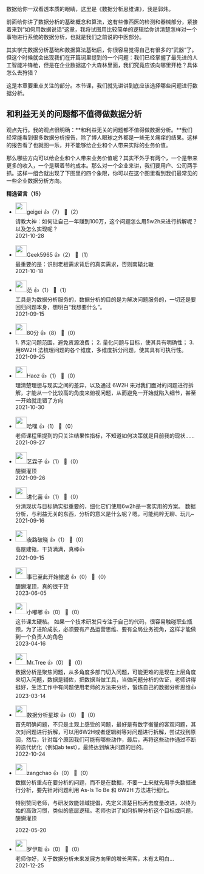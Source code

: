数据给你一双看透本质的眼睛，这里是《数据分析思维课》，我是郭炜。

前面给你讲了数据分析的基础概念和算法，这有些像西医的检测和器械部分，紧接着来到“如何用数据说话”这章，我将试图用比较简单的逻辑给你讲清楚怎样对一个事物进行系统的数据分析，也就是我们之前说的中医部分。

其实学完数据分析基础和数据算法基础后，你很容易觉得自己有很多的“武器”了。但这个时候就会出现我们在开篇词里提到的一个问题：我们已经掌握了最先进的人工智能冲锋枪，但是在企业数据这个大森林里面，我们究竟应该向哪里开枪？具体怎么去狩猎？

这是本章要重点关注的部分。本节课，我们就先讲讲到底应该选择哪些问题进行数据分析。

## 和利益无关的问题都不值得做数据分析

观点先行。我的观点很明确：**和利益无关的问题都不值得做数据分析。**我们经常能看到很多数据分析报告，除了博人眼球之外都是一些无关痛痒的结果。这样的报告看了也就图一乐，并不能够给企业和个人带来实际的业务价值。

那么哪些方向可以给企业和个人带来业务价值呢？其实不外乎有两个，一个是带来更多的收入，一个是帮着节约成本。那么对一个企业来讲，我们要用户、公司两手抓。这样一组合就出现了下图里的四个象限，你可以在这个图里看到我们最常见的一些企业数据分析方向。
<div><strong>精选留言（15）</strong></div><ul>
<li><img src="https://static001.geekbang.org/account/avatar/00/2a/dd/07/2a969ace.jpg" width="30px"><span>geigei</span> 👍（7） 💬（2）<div>请教大神：如何让自己一年赚到100万，这个问题怎么用5w2h来进行拆解呢？以及怎么实现呢？</div>2021-10-28</li><br/><li><img src="" width="30px"><span>Geek5965</span> 👍（2） 💬（1）<div>最重要的是：识别老板需求背后的真实需求，否则南辕北辙</div>2021-10-18</li><br/><li><img src="https://static001.geekbang.org/account/avatar/00/18/06/32/3de6a189.jpg" width="30px"><span>范</span> 👍（1） 💬（1）<div>工具是为数据分析服务的，数据分析的目的是为解决问题服务的，一切还是要回归问题本身，想明白“我想要什么”。</div>2021-09-15</li><br/><li><img src="https://static001.geekbang.org/account/avatar/00/19/69/18/74c57d42.jpg" width="30px"><span>80分</span> 👍（8） 💬（0）<div>1. 界定问题范围，避免资源浪费；
2. 量化问题与目标，使其具有明确性；
3. 用6W2H 法梳理问题的各个维度，多维度拆分问题，使其具有可执行性。</div>2021-09-25</li><br/><li><img src="https://static001.geekbang.org/account/avatar/00/0f/9a/c9/08852337.jpg" width="30px"><span>Haoz</span> 👍（1） 💬（0）<div>理清楚理想与现实之间的差异，以及通过 6W2H 来对我们面对的问题进行拆解，才能从一个比较高的角度来俯视问题，从而避免一开始就陷入细节，甚至一开始就走错了方向</div>2021-10-30</li><br/><li><img src="https://static001.geekbang.org/account/avatar/00/29/fe/22/f5fdafdd.jpg" width="30px"><span>哈嘿</span> 👍（1） 💬（0）<div>老师课程里提到的只关注结果性指标，不知道如何决策就是目前我的现状……</div>2021-09-27</li><br/><li><img src="https://static001.geekbang.org/account/avatar/00/29/9f/0a/51a9c792.jpg" width="30px"><span>艺霖子</span> 👍（1） 💬（0）<div>醍醐灌顶</div>2021-09-26</li><br/><li><img src="https://static001.geekbang.org/account/avatar/00/13/7b/bd/ccb37425.jpg" width="30px"><span>进化菌</span> 👍（1） 💬（0）<div>分清现状与目标确实挺重要的，细化它们使用6w2h是一套实用的方案。
数据分析，与利益无关的东西，分析的意义是什么呢？嗯，可能纯粹无聊、玩儿~</div>2021-09-16</li><br/><li><img src="http://thirdwx.qlogo.cn/mmopen/vi_32/3hZfficKPGCq2kjFBu9SgaMjibJTEl7iaW1ta6pZNyiaWP8XEsNpunlnsiaOtBpWTXfT5BvRP3qNByml6p9rtBvqewg/132" width="30px"><span>夜路破晓</span> 👍（1） 💬（0）<div>高屋建瓴，干货满满，真棒👍</div>2021-09-15</li><br/><li><img src="https://static001.geekbang.org/account/avatar/00/2c/45/44/8df79d3c.jpg" width="30px"><span>事已至此开始撤退</span> 👍（0） 💬（0）<div>醍醐灌顶，真的很干货</div>2023-06-05</li><br/><li><img src="https://static001.geekbang.org/account/avatar/00/13/9b/bf/a76eadff.jpg" width="30px"><span>小嘟嘟</span> 👍（0） 💬（0）<div>这节课太硬核。  如果一个技术研发只专注于自己的代码，很容易触碰职业瓶颈，为了进阶成长，必须要有产品运营思维、要有全局业务视角，这样才能做到一个负责人的角色</div>2023-04-16</li><br/><li><img src="https://static001.geekbang.org/account/avatar/00/29/44/3c/8bb9e8b4.jpg" width="30px"><span>Mr.Tree</span> 👍（0） 💬（0）<div>数据分析是聚焦问题，从多角度多部门切入问题，可能更难的是现在上层角度来切入问题，数据是辅佐，把数据当做工具，当做问题分析的佐证，老师讲得挺好，生活工作中有问题使用老师的方法来分析，锻炼自己的数据分析思维👍</div>2023-03-14</li><br/><li><img src="https://thirdwx.qlogo.cn/mmopen/vi_32/DYAIOgq83ereJyiaSxL3tT0Hj33IGGibN0FoctRayEELYhMlqhGQ4jx8HLdfDyuEud4VYXQyv7MHHloLx4zZUC4Q/132" width="30px"><span>数据分析星球</span> 👍（0） 💬（0）<div>首先明确问题，不只是主观上感受的问题，最好是有数字衡量的客观问题，其次对问题进行拆解，可以用6W2H或者逻辑树等对问题进行拆解，尝试找到原因，然后，针对每个原因我们可能有哪些动作，最后，再将这些动作通过不断的迭代优化（例如ab test），最终达到解决问题的目的。</div>2022-10-24</li><br/><li><img src="https://thirdwx.qlogo.cn/mmopen/vi_32/Q0j4TwGTfTJat6pp5AbdicOVBUgPrJicTqkaYC0ZnicrdHb2qHAmvicOJKO3NFH2SczHj7fubVHUKSdRbY9jGCr7SQ/132" width="30px"><span>zangchao</span> 👍（0） 💬（0）<div>数据分析重点在要分析的问题，而不是在数据，不要一上来就先用手头数据进行分析，要先针对问题利用 As-Is To Be 和 6W2H 方法进行细化。

特别赞同老师，与研发效能领域提倡，先定义清楚目标再去度量改进，以终为始的高效习惯，类似的底层逻辑。老师也讲了如何拆解分析这个目标或问题，醍醐灌顶</div>2022-05-20</li><br/><li><img src="" width="30px"><span>罗伊斯</span> 👍（0） 💬（0）<div>老师你好，关于数据分析未来发展方向里的增长黑客，木有太明白...</div>2021-12-25</li><br/>
</ul>
